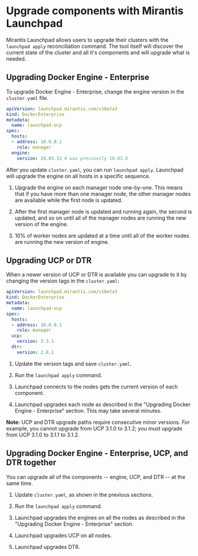 # Upgrade components with Mirantis Launchpad

Mirantis Launchpad allows users to upgrade their clusters with the `launchpad apply` reconciliation command. The tool itself will discover the current state of the cluster and all it's components and will upgrade what is needed.

## Upgrading Docker Engine - Enterprise

To upgrade Docker Engine - Enterprise, change the engine version in the `cluster.yaml` file.

```yaml
apiVersion: launchpad.mirantis.com/v1beta3
kind: DockerEnterprise
metadata:
  name: launchpad-ucp
spec:
  hosts:
  - address: 10.0.0.1
    role: manager
  engine:
    version: 19.03.12 # was previously 19.03.8
```
After you update `cluster.yaml`, you can run `launchpad apply`. Launchpad will upgrade the engine on all hosts in a specific sequence.

1. Upgrade the engine on each manager node one-by-one. This means that if you have more than one manager node, the other manager nodes are available while the first node is updated.

2. After the first manager node is updated and running again, the second is updated, and so on until all of the manager nodes are running the new version of the engine.

3. 10% of worker nodes are updated at a time until all of the worker nodes are running the new version of engine.

## Upgrading UCP or DTR

When a newer version of UCP or DTR is available you can upgrade to it by changing the version tags in the `cluster.yaml`:

```yaml
apiVersion: launchpad.mirantis.com/v1beta3
kind: DockerEnterprise
metadata:
  name: launchpad-ucp
spec:
  hosts:
  - address: 10.0.0.1
    role: manager
  ucp:
    version: 3.3.1
  dtr:
    version: 2.8.1
```

1. Update the version tags and save `cluster.yaml`.

2. Run the `launchpad apply` command.

3. Launchpad connects to the nodes gets the current version of each component.

4. Launchpad upgrades each node as described in the "Upgrading Docker Engine - Enterprise" section. This may take several minutes.

**Note:** UCP and DTR upgrade paths require consecutive minor versions. For example, you cannot upgrade from UCP 3.1.0 to 3.1.2; you must upgrade from UCP 3.1.0 to 3.1.1 to 3.1.2.

## Upgrading Docker Engine - Enterprise, UCP, and DTR together

You can upgrade all of the components -- engine, UCP, and DTR -- at the same time.

1. Update `cluster.yaml`, as shown in the previous sections.

2. Run the `launchpad apply` command.

3. Launchpad upgrades the engines on all the nodes as described in the "Upgrading Docker Engine - Enterprise" section.

4. Launchpad upgrades UCP on all nodes.

5. Launchpad upgrades DTR.
